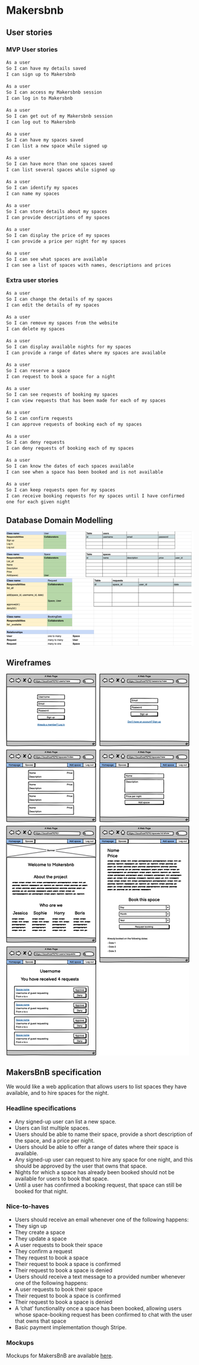 # Makersbnb

## User stories

### MVP User stories
```
As a user
So I can have my details saved
I can sign up to Makersbnb

As a user
So I can access my Makersbnb session
I can log in to Makersbnb

As a user
So I can get out of my Makersbnb session
I can log out to Makersbnb

As a user
So I can have my spaces saved
I can list a new space while signed up

As a user
So I can have more than one spaces saved
I can list several spaces while signed up

As a user
So I can identify my spaces
I can name my spaces

As a user
So I can store details about my spaces
I can provide descriptions of my spaces

As a user
So I can display the price of my spaces
I can provide a price per night for my spaces

As a user
So I can see what spaces are available
I can see a list of spaces with names, descriptions and prices
```

### Extra user stories

```
As a user
So I can change the details of my spaces
I can edit the details of my spaces

As a user
So I can remove my spaces from the website
I can delete my spaces

As a user
So I can display available nights for my spaces
I can provide a range of dates where my spaces are available

As a user
So I can reserve a space
I can request to book a space for a night

As a user
So I can see requests of booking my spaces
I can view requests that has been made for each of my spaces

As a user
So I can confirm requests
I can approve requests of booking each of my spaces

As a user
So I can deny requests
I can deny requests of booking each of my spaces

As a user
So I can know the dates of each spaces available
I can see when a space has been booked and is not available

As a user
So I can keep requests open for my spaces
I can receive booking requests for my spaces until I have confirmed one for each given night
```

## Database Domain Modelling

![Database domain Modelling](https://github.com/Maldorana/Makersbnb/blob/main/Database%20domain%20modeling.png)
![Database domain Modelling2](https://github.com/Maldorana/Makersbnb/blob/main/Database%20domain%20modeling2.png)

## Wireframes

![Wireframes](https://github.com/Maldorana/Makersbnb/blob/main/wireframes.png)

## MakersBnB specification

We would like a web application that allows users to list spaces they have available, and to hire spaces for the night.

### Headline specifications

- Any signed-up user can list a new space.
- Users can list multiple spaces.
- Users should be able to name their space, provide a short description of the space, and a price per night.
- Users should be able to offer a range of dates where their space is available.
- Any signed-up user can request to hire any space for one night, and this should be approved by the user that owns that space.
- Nights for which a space has already been booked should not be available for users to book that space.
- Until a user has confirmed a booking request, that space can still be booked for that night.

### Nice-to-haves

- Users should receive an email whenever one of the following happens:
 - They sign up
 - They create a space
 - They update a space
 - A user requests to book their space
 - They confirm a request
 - They request to book a space
 - Their request to book a space is confirmed
 - Their request to book a space is denied
- Users should receive a text message to a provided number whenever one of the following happens:
 - A user requests to book their space
 - Their request to book a space is confirmed
 - Their request to book a space is denied
- A ‘chat’ functionality once a space has been booked, allowing users whose space-booking request has been confirmed to chat with the user that owns that space
- Basic payment implementation though Stripe.

### Mockups

Mockups for MakersBnB are available [here](https://github.com/makersacademy/course/blob/main/makersbnb/makers_bnb_images/MakersBnB_mockups.pdf).

